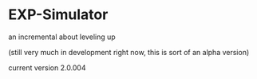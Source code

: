 # EXP-Simulator
an incremental about leveling up

(still very much in development right now, this is sort of an alpha version)

current version 2.0.004
